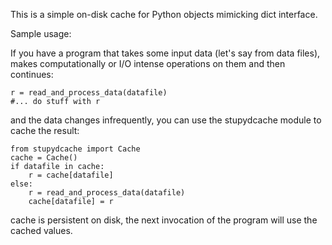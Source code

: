 This is a simple on-disk cache for Python objects mimicking dict interface.

Sample usage:

If you have a program that takes some input data (let's say from data files), makes computationally or I/O intense
operations on them and then continues:

    r = read_and_process_data(datafile)
    #... do stuff with r

and the data changes infrequently, you can use the stupydcache module to cache the result:

    from stupydcache import Cache
    cache = Cache()
    if datafile in cache:
        r = cache[datafile]
    else:
        r = read_and_process_data(datafile)
        cache[datafile] = r

cache is persistent on disk, the next invocation of the program will use the cached values.

